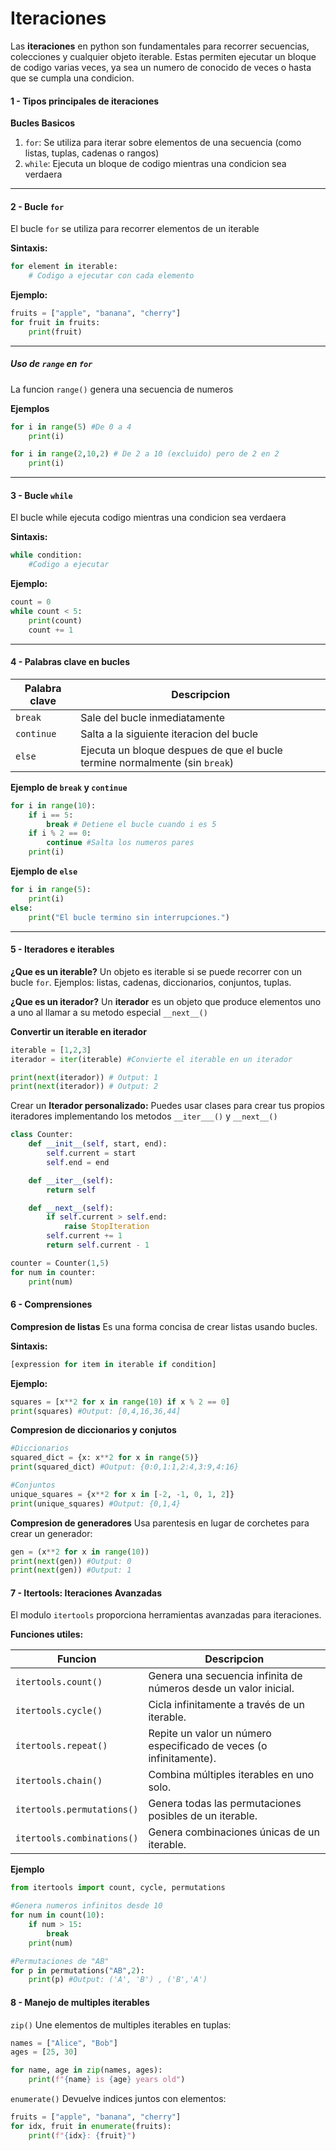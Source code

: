 # Iteraciones

Las **iteraciones** en python son fundamentales para recorrer secuencias, colecciones y cualquier objeto iterable. Estas permiten ejecutar un bloque de codigo varias veces, ya sea un numero de conocido de veces o hasta que se cumpla una condicion.

#### 1 - Tipos principales de iteraciones

**Bucles Basicos**
1. `for`: Se utiliza para iterar sobre elementos de una secuencia (como listas, tuplas, cadenas o rangos)
2. `while`: Ejecuta un bloque de codigo mientras una condicion sea verdaera

---
#### 2 - Bucle `for`
El bucle `for` se utiliza para recorrer elementos de un iterable

**Sintaxis:**
```python
for element in iterable:
	# Codigo a ejecutar con cada elemento
```

**Ejemplo:**
```python
fruits = ["apple", "banana", "cherry"]
for fruit in fruits:
    print(fruit)
```

---
##### Uso de `range` en `for`
La funcion `range()` genera una secuencia de numeros

**Ejemplos**
```python
for i in range(5) #De 0 a 4
	print(i)

for i in range(2,10,2) # De 2 a 10 (excluido) pero de 2 en 2
	print(i)
```
---
#### 3 - Bucle `while`
El bucle while ejecuta codigo mientras una condicion sea verdaera

**Sintaxis:**
```python
while condition:
	#Codigo a ejecutar
```

**Ejemplo:**
```python
count = 0
while count < 5:
	print(count)
	count += 1
```

---

#### 4 - Palabras clave en bucles

| Palabra clave | Descripcion                                                                 |
| ------------- | --------------------------------------------------------------------------- |
| `break`       | Sale del bucle inmediatamente                                               |
| `continue`    | Salta a la siguiente iteracion del bucle                                    |
| `else`        | Ejecuta un bloque despues de que el bucle termine normalmente (sin `break`) |

**Ejemplo de `break` y `continue`**
```python
for i in range(10):
	if i == 5:
		break # Detiene el bucle cuando i es 5
	if i % 2 == 0:
		continue #Salta los numeros pares
	print(i)
```

**Ejemplo de `else`**
```python
for i in range(5):
	print(i)
else:
	print("El bucle termino sin interrupciones.")
```

---

#### 5 - Iteradores e iterables

**¿Que es un iterable?**
Un objeto es iterable si se puede recorrer con un bucle `for`. Ejemplos: listas, cadenas, diccionarios, conjuntos, tuplas.

**¿Que es un iterador?**
Un **iterador** es un objeto que produce elementos uno a uno al llamar a su metodo especial `__next__()`

**Convertir un iterable en iterador**
```python
iterable = [1,2,3]
iterador = iter(iterable) #Convierte el iterable en un iterador

print(next(iterador)) # Output: 1
print(next(iterador)) # Output: 2
```

Crear un **Iterador personalizado:** Puedes usar clases para crear tus propios iteradores implementando los metodos `__iter___()` y `__next__()`

```python
class Counter:
	def __init__(self, start, end):
		self.current = start
		self.end = end

	def __iter__(self):
		return self

	def __next__(self):
		if self.current > self.end:
			raise StopIteration
		self.current += 1
		return self.current - 1

counter = Counter(1,5)
for num in counter:
	print(num)
```

#### 6 - Comprensiones

**Compresion de listas**
Es una forma concisa de crear listas usando bucles.

**Sintaxis:**
```python
[expression for item in iterable if condition]
```

**Ejemplo:**
```python
squares = [x**2 for x in range(10) if x % 2 == 0]
print(squares) #Output: [0,4,16,36,44]
```

**Compresion de diccionarios y conjutos**
```python
#Diccionarios
squared_dict = {x: x**2 for x in range(5)}
print(squared_dict) #Output: {0:0,1:1,2:4,3:9,4:16}

#Conjuntos
unique_squares = {x**2 for x in [-2, -1, 0, 1, 2]}
print(unique_squares) #Output: {0,1,4}
```

**Compresion de generadores**
Usa parentesis en lugar de corchetes para crear un generador:
```python
gen = (x**2 for x in range(10))
print(next(gen)) #Output: 0
print(next(gen)) #Output: 1
```

#### 7 - Itertools: Iteraciones Avanzadas
El modulo `itertools` proporciona herramientas avanzadas para iteraciones.

**Funciones utiles:**

| Funcion                    | Descripcion                                                        |
| -------------------------- | ------------------------------------------------------------------ |
| `itertools.count()`        | Genera una secuencia infinita de números desde un valor inicial.   |
| `itertools.cycle()`        | Cicla infinitamente a través de un iterable.                       |
| `itertools.repeat()`       | Repite un valor un número especificado de veces (o infinitamente). |
| `itertools.chain()`        | Combina múltiples iterables en uno solo.                           |
| `itertools.permutations()` | Genera todas las permutaciones posibles de un iterable.            |
| `itertools.combinations()` | Genera combinaciones únicas de un iterable.                        |
**Ejemplo**
```python
from itertools import count, cycle, permutations

#Genera numeros infinitos desde 10
for num in count(10):
	if num > 15:
		break
	print(num)

#Permutaciones de "AB"
for p in permutations("AB",2):
	print(p) #Output: ('A', 'B') , ('B','A')
```

#### 8 - Manejo de multiples iterables

`zip()`
Une elementos de multiples iterables en tuplas:
```python
names = ["Alice", "Bob"]
ages = [25, 30]

for name, age in zip(names, ages):
	print(f"{name} is {age} years old")
```

`enumerate()`
Devuelve indices juntos con elementos:
```python
fruits = ["apple", "banana", "cherry"]
for idx, fruit in enumerate(fruits):
	print(f"{idx}: {fruit}")
```